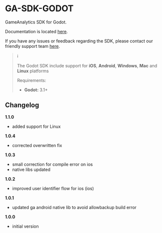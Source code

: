 # GA-SDK-GODOT
GameAnalytics SDK for Godot.

Documentation is located [here](https://gameanalytics.com/docs/item/godot-sdk).  

If you have any issues or feedback regarding the SDK, please contact our friendly support team [here](https://gameanalytics.com/contact).

> :information_source:
>
> The Godot SDK include support for **iOS**, **Android**, **Windows**, **Mac** and **Linux** platforms
>
> Requirements:
> * **Godot:** 3.1+  &nbsp;

Changelog
---------
<!--(CHANGELOG_TOP)-->
**1.1.0**
* added support for Linux

**1.0.4**
* corrected overwritten fix

**1.0.3**
* small correction for compile error on ios
* native libs updated

**1.0.2**
* improved user identifier flow for ios (ios)

**1.0.1**
* updated ga android native lib to avoid allowbackup build error

**1.0.0**
* initial version

